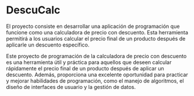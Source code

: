# DescuCalc
El proyecto consiste en desarrollar una aplicación de programación que funcione como una calculadora de precio con descuento. Esta herramienta permitirá a los usuarios calcular el precio final de un producto después de aplicarle un descuento específico.

Este proyecto de programación de la calculadora de precio con descuento es una herramienta útil y práctica para aquellos que deseen calcular rápidamente el precio final de un producto después de aplicar un descuento. Además, proporciona una excelente oportunidad para practicar y mejorar habilidades de programación, como el manejo de algoritmos, el diseño de interfaces de usuario y la gestión de datos.
